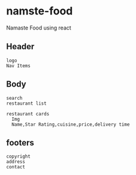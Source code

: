 # namste-food

 Namaste Food using react

## Header
  
    logo
    Nav Items

## Body
  
    search
    restaurant list

    restaurant cards
      Img
      Name,Star Rating,cuisine,price,delivery time

## footers
  
    copyright
    address
    contact
